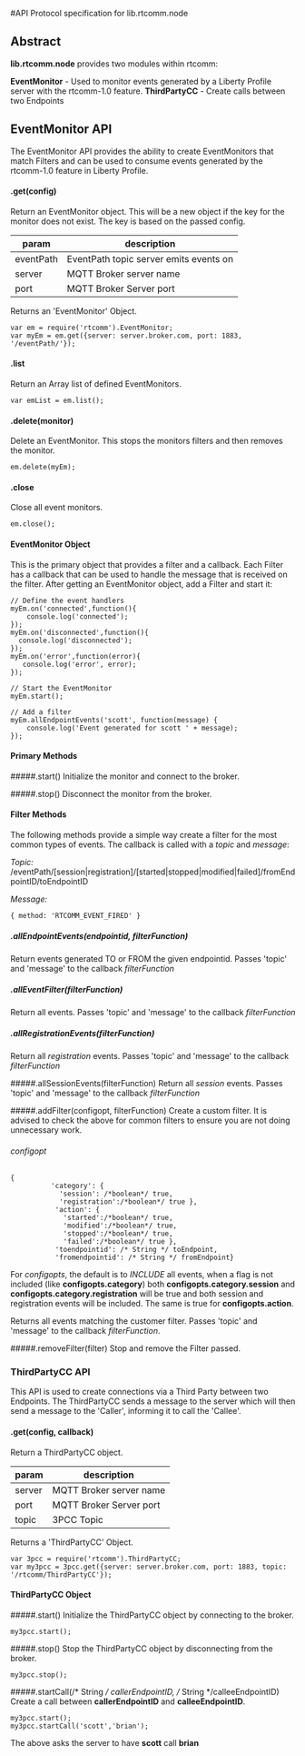 #API Protocol specification for lib.rtcomm.node 

## Abstract

**lib.rtcomm.node** provides two modules within rtcomm:

**EventMonitor** - Used to monitor events generated by a Liberty Profile server with the rtcomm-1.0 feature.
**ThirdPartyCC** - Create calls between two Endpoints

## EventMonitor API

The EventMonitor API provides the ability to create EventMonitors that match Filters and can be used to consume events generated by the rtcomm-1.0 feature in Liberty Profile.

#### .get(config)
Return an EventMonitor object.  This will be a new object if the key for the monitor does not exist.  The key is based on the passed config.

|param | description |
|-------|------------|
|eventPath| EventPath topic server emits events on|
|server| MQTT Broker server name|
|port|  MQTT Broker Server port|

Returns an 'EventMonitor' Object.

```
var em = require('rtcomm').EventMonitor;
var myEm = em.get({server: server.broker.com, port: 1883, '/eventPath/'});

```

#### .list
Return an Array list of defined EventMonitors. 

```
var emList = em.list();
```

#### .delete(monitor)
Delete an EventMonitor. This stops the monitors filters and then removes the monitor.
```
em.delete(myEm);
```

#### .close
Close all event monitors.
``` 
em.close();
```

#### EventMonitor Object
This is the primary object that provides a filter and a callback.  Each Filter has a callback that can be used to handle the message that is received on the filter.  After getting an EventMonitor object, add a Filter and start it:

```
// Define the event handlers
myEm.on('connected',function(){
	console.log('connected');
});
myEm.on('disconnected',function(){
  console.log('disconnected');
});
myEm.on('error',function(error){
   console.log('error', error);
});

// Start the EventMonitor
myEm.start();

// Add a filter
myEm.allEndpointEvents('scott', function(message) {
	console.log('Event generated for scott ' + message);
});
```

#### Primary Methods
 
#####.start()
 Initialize the monitor and connect to the broker.
 
#####.stop()
 Disconnect the monitor from the broker.


#### Filter Methods
The following methods provide a simple way create a filter for the most common types of events.  The callback is called with a *topic* and *message*:

*Topic:*  /eventPath/[session|registration]/[started|stopped|modified|failed]/fromEndpointID/toEndpointID 

*Message:* 

```
{ method: 'RTCOMM_EVENT_FIRED' }
```

##### .allEndpointEvents(endpointid, filterFunction)
Return events generated TO or FROM the given endpointid.   Passes 'topic' and 'message'  to the callback *filterFunction*

##### .allEventFilter(filterFunction)
Return all events.   Passes 'topic' and 'message' to the callback *filterFunction*

##### .allRegistrationEvents(filterFunction)
Return all *registration* events.   Passes 'topic' and 'message'  to the callback *filterFunction*

#####.allSessionEvents(filterFunction)
Return all *session* events.   Passes 'topic' and 'message'  to the callback *filterFunction*

#####.addFilter(configopt, filterFunction)
Create a custom filter.  It is advised to check the above for common filters to ensure you are not doing unnecessary work.

###### configopt
```
{
          'category': {
            'session': /*boolean*/ true, 
            'registration':/*boolean*/ true },
           'action': {
             'started':/*boolean*/ true,
             'modified':/*boolean*/ true,
             'stopped':/*boolean*/ true, 
             'failed':/*boolean*/ true },
           'toendpointid': /* String */ toEndpoint,
           'fromendpointid': /* String */ fromEndpoint}
```
For *configopts*, the default is to *INCLUDE* all events, when a flag is not included (like **configopts.category**) both **configopts.category.session** and **configopts.category.registration** will be true and both session and registration events will be included.  The same is true for **configopts.action**.   

Returns all events matching the customer filter.  Passes 'topic' and 'message' to the callback *filterFunction*.


#####.removeFilter(filter)
 Stop and remove the Filter passed.
 
 
### ThirdPartyCC API
This API is used to create connections via a Third Party between two Endpoints.  The ThirdPartyCC sends a message to the server which will then send a message to the 'Caller', informing it to call the 'Callee'.  

#### .get(config, callback)

Return a ThirdPartyCC object.  

|param | description |
|-------|------------|
|server| MQTT Broker server name|
|port|  MQTT Broker Server port|
|topic| 3PCC Topic |

Returns a 'ThirdPartyCC' Object.

```
var 3pcc = require('rtcomm').ThirdPartyCC;
var my3pcc = 3pcc.get({server: server.broker.com, port: 1883, topic: '/rtcomm/ThirdPartyCC'});
```

#### ThirdPartyCC Object

#####.start()
Initialize the ThirdPartyCC object by connecting to the broker.
```
my3pcc.start();
```

#####.stop()
Stop the ThirdPartyCC object by disconnecting from the broker.
```
my3pcc.stop();
```

#####.startCall(/* String */ callerEndpointID, /* String */calleeEndpointID)
Create a call between **callerEndpointID** and **calleeEndpointID**.  
```
my3pcc.start();
my3pcc.startCall('scott','brian');
```
The above asks the server to have **scott** call **brian**






